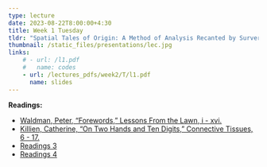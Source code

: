 ```yaml
---
type: lecture
date: 2023-08-22T8:00:00+4:30
title: Week 1 Tuesday
tldr: "Spatial Tales of Origin: A Method of Analysis Recanted by Surveryors, Nomads and Lunatics."
thumbnail: /static_files/presentations/lec.jpg
links: 
    # - url: /l1.pdf
    #   name: codes
    - url: /lectures_pdfs/week2/T/l1.pdf
      name: slides
---
```

**Readings:**
- [Waldman, Peter, “Forewords,” Lessons From the Lawn, i - xvi.](/readings_pdfs/week1/T/Waldman_Peter_LOTL_Forewords.pdf)
- [Killien, Catherine, “On Two Hands and Ten Digits,” Connective Tissues, 6 - 17.](/readings_pdfs/week2/TH/r2.pdf)
- [Readings 3](/readings_pdfs/week2/TH/r3.pdf)
- [Readings 4](/readings_pdfs/week2/TH/r4.pdf)


